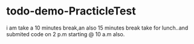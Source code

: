 # todo-demo-PracticleTest
i am take a 10 minutes break,an also 15 minutes break take for lunch..and submited code on 2 p.m starting @ 10 a.m also.
